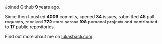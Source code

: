 Joined Github **9** years ago.

Since then I pushed **4006** commits, opened **34** issues, submitted **45** pull requests, received **772** stars across **108** personal projects and contributed to **17** public repositories.

Find out more about me on [lukasbach.com](https://lukasbach.com)
